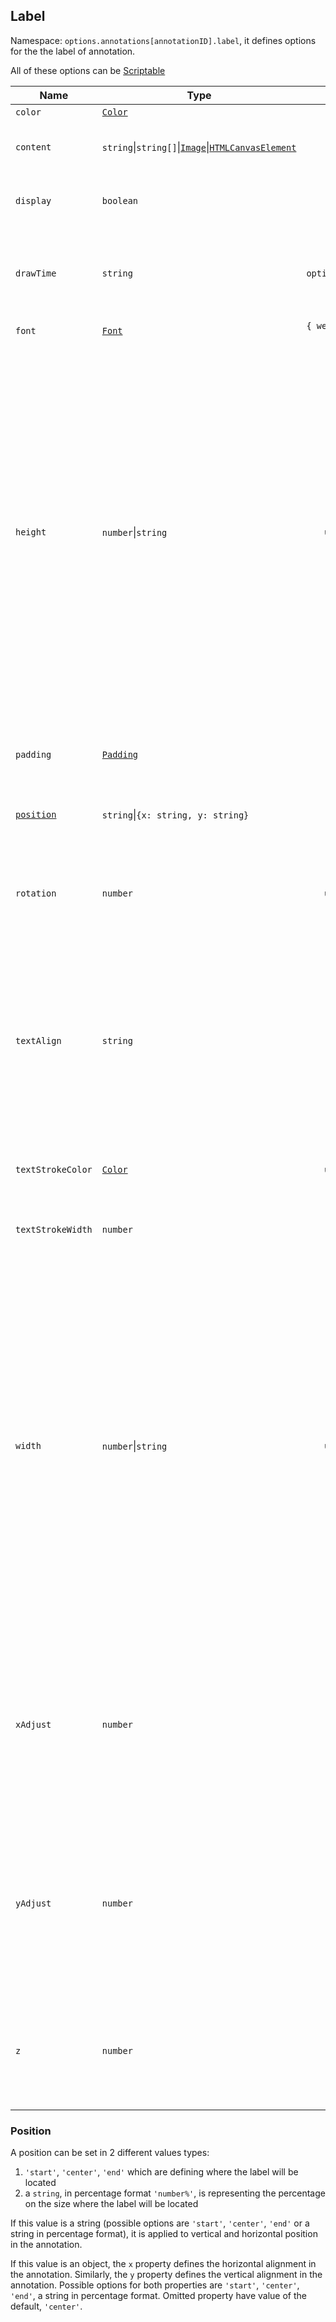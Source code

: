 ## Label

Namespace: `options.annotations[annotationID].label`, it defines options for the the label of annotation.

All of these options can be [Scriptable](../options.md#scriptable-options)

| Name | Type | Default | Notes
| ---- | ---- | :----: | ----
| `color` | [`Color`](../options.md#color) | `'black'` | Text color.
| `content` | `string`\|`string[]`\|[`Image`](https://developer.mozilla.org/en-US/docs/Web/API/HTMLImageElement/Image)\|[`HTMLCanvasElement`](https://developer.mozilla.org/en-US/docs/Web/API/HTMLCanvasElement) | `null` | The content to show in the label.
| `display` | `boolean` | `false` | Whether or not the label is shown.
| `drawTime` | `string` | `options.drawTime` | See [drawTime](../options.md#draw-time). Defaults to the annotation draw time if unset
| `font` | [`Font`](../options.md#font) | `{ weight: 'bold' }` | Label font
| `height` | `number`\|`string` | `undefined` | Overrides the height of the image or canvas element. Could be set in pixel by a number, or in percentage of current height of image or canvas element by a string. If undefined, uses the height of the image or canvas element. It is used only when the content is an image or canvas element.
| `padding` | [`Padding`](../options.md#padding) | `6` | The padding to add around the text label.
| [`position`](#position) | `string`\|`{x: string, y: string}` | `'center'` | Anchor position of label in the annotation.
| `rotation` | `number` | `undefined` | Rotation of label, in degrees. If `undefined`, the annotation rotation is used.
| `textAlign` | `string` | `'start'` | Text alignment of label content when there's more than one line. Possible options are: `'left'`, `'start'`, `'center'`, `'end'`, `'right'`.
| `textStrokeColor` | [`Color`](../options.md#color) | `undefined` | The color of the stroke around the text.
| `textStrokeWidth` | `number` | `0` | Stroke width around the text.
| `width` | `number`\|`string` | `undefined` | Overrides the width of the image or canvas element. Could be set in pixel by a number, or in percentage of current width of image or canvas element by a string. If undefined, uses the width of the image or canvas element. It is used only when the content is an image or canvas element.
| `xAdjust` | `number` | `0` | Adjustment along x-axis (left-right) of label relative to computed position. Negative values move the label left, positive right.
| `yAdjust` | `number` | `0` | Adjustment along y-axis (top-bottom) of label relative to computed position. Negative values move the label up, positive down.
| `z` | `number` | `0` | It determines the drawing stack level of the label element, with same `drawTime`.

### Position

A position can be set in 2 different values types:

1. `'start'`, `'center'`, `'end'` which are defining where the label will be located
2. a `string`, in percentage format `'number%'`, is representing the percentage on the size where the label will be located

If this value is a string (possible options are `'start'`, `'center'`, `'end'` or a string in percentage format), it is applied to vertical and horizontal position in the annotation.

If this value is an object, the `x` property defines the horizontal alignment in the annotation. Similarly, the `y` property defines the vertical alignment in the annotation. Possible options for both properties are `'start'`, `'center'`, `'end'`, a string in percentage format. Omitted property have value of the default, `'center'`.

